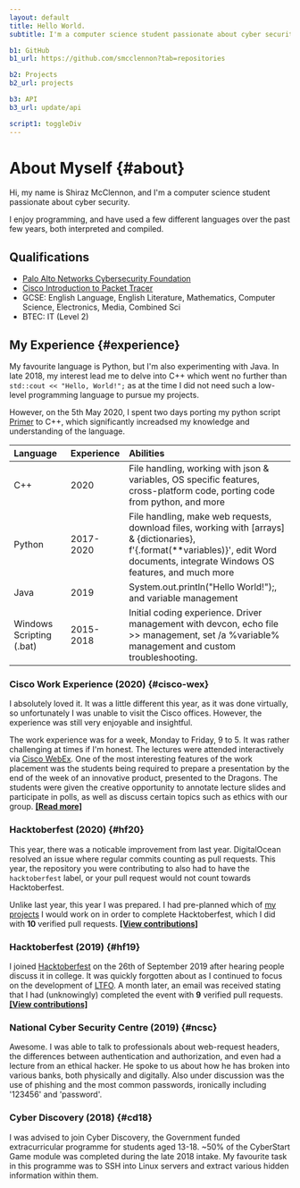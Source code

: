 ```yaml
---
layout: default
title: Hello World.
subtitle: I'm a computer science student passionate about cyber security

b1: GitHub
b1_url: https://github.com/smcclennon?tab=repositories

b2: Projects
b2_url: projects

b3: API
b3_url: update/api

script1: toggleDiv
---
```

# About Myself {#about}
Hi, my name is Shiraz McClennon, and I'm a computer science student passionate about cyber security.

I enjoy programming, and have used a few different languages over the past few years, both interpreted and compiled.

## Qualifications
- [Palo Alto Networks Cybersecurity Foundation](https://www.paloaltonetworks.com/services/education/academy)
- [Cisco Introduction to Packet Tracer](https://www.netacad.com/courses/packet-tracer/introduction-packet-tracer)
- GCSE: English Language, English Literature, Mathematics, Computer Science, Electronics, Media, Combined Sci
- BTEC: IT (Level 2)

## My Experience {#experience}

My favourite language is Python, but I'm also experimenting with Java. In late 2018, my interest lead me to delve into C++ which went no further than `std::cout << "Hello, World!";` as at the time I did not need such a low-level programming language to pursue my projects.

However, on the 5th May 2020, I spent two days porting my python script [Primer](https://github.com/smcclennon/Primer) to C++, which significantly increadsed my knowledge and understanding of the language.

|Language|Experience|Abilities|
|:-|:-|:-|
|C++|2020|File handling, working with json & variables, OS specific features, cross-platform code, porting code from python, and more|
|Python|2017-2020|File handling, make web requests, download files, working with [arrays] & {dictionaries}, f'{.format(**variables)}', edit Word documents, integrate Windows OS features, and much more|
|Java|2019|System.out.println("Hello World!");, and variable management|
|Windows Scripting (.bat)|2015-2018|Initial coding experience. Driver management with devcon, echo file >> management, set /a %variable% management and custom troubleshooting.|

### Cisco Work Experience (2020) {#cisco-wex}
I absolutely loved it. It was a little different this year, as it was done virtually, so unfortunately I was unable to visit the Cisco offices. However, the experience was still very enjoyable and insightful.

The work experience was for a week, Monday to Friday, 9 to 5. It was rather challenging at times if I'm honest.
The lectures were attended interactively via [Cisco WebEx](https://www.webex.com/). One of the most interesting features of the work placement was the students being required to prepare a presentation by the end of the week of an innovative product, presented to the Dragons. The students were given the creative opportunity to annotate lecture slides and participate in polls, as well as discuss certain topics such as ethics with our group.
<span id="cisco-wex-readmore" style="display: inline" onclick="toggleDiv('cisco-wex-detail'); toggleDiv('cisco-wex-readmore')">
<a href="#" onclick="return false;"><b>[Read more]</b></a></span>
<div id="cisco-wex-detail" markdown="1" style="display: none">

The students were given a 1 hour slot to work on their presentations (per day). Due to my computing and leadership skills, I was quickly nominated as the leader for my group. As the work experience was virtual, my IT knowledge was an advantage for organising and collaborating on this with my team. My team quickly realised that we needed more time to work on the project outside of the allocated 1 hour, and therefore to facilitate this, I got permission from the Cisco work experience organisers, and created a [Discord](https://discord.com/) server which allowed us to collaborate on it in our free time.

After discussing the product brief for our presentation, we spent two days planning it. I then assigned research roles to each team member so we could all independantly complete our respective, detailed but concise powerpoint slides.

As the project manager, I went through each slide to taper down the information in order to conform to the 5 minute presentation time limit. To manage everyones anxiety, after a couple of dry-runs, I suggested my team members relax for the half hour proceeding the Dragons.

It was a success... even though we ran over the 5 minute limit.

</div>

### Hacktoberfest (2020) {#hf20}
This year, there was a noticable improvement from last year. DigitalOcean resolved an issue where regular commits counting as pull requests. This year, the repository you were contributing to also had to have the `hacktoberfest` label, or your pull request would not count towards Hacktoberfest.

Unlike last year, this year I was prepared. I had pre-planned which of [my projects](projects) I would work on in order to complete Hacktoberfest, which I did with **10** verified pull requests.
<span id="hf20-readmore" style="display: inline" onclick="toggleDiv('hf20-contributions'); toggleDiv('hf20-readmore')"><a href="#" onclick="return false;"><b>[View contributions]</b></a></span>
<div id="hf20-contributions" markdown="1" style="display: none">

#### My 2020 Contributions

|Type|Date/Time|Contribution|
|:-|:-|:-|
|Accepted|October 03, 2020 15:54|Submitted [Updater v2.0.0, using the v2 json update API to](https://github.com/smcclennon/Updater/pull/1) smcclennon/Updater|
|Accepted|October 03, 2020 16:32|Submitted [Update dev branch with master](https://github.com/smcclennon/LTFO/pull/14) to smcclennon/LTFO|
|Accepted|October 03, 2020 23:43|Submitted [v0.0.0](https://github.com/smcclennon/PBOX/pull/1) to smcclennon/PBOX|
|Accepted|October 03, 2020 23:59|Submitted [Improvements + license](https://github.com/smcclennon/Updater/pull/2) to smcclennon/Updater|
|Bonus|October 04, 2020 12:40|Submitted [Improvements](https://github.com/smcclennon/LTFO/pull/15) to smcclennon/LTFO|
|Bonus|October 04, 2020 13:44|Submitted [Small improvements](https://github.com/smcclennon/Updater/pull/3) to smcclennon/Updater|
|Bonus|October 05, 2020 11:44|Submitted [v0.0.1](https://github.com/smcclennon/PBOX/pull/2) to smcclennon/PBOX|
|Bonus|October 07, 2020 08:32|Submitted [v0.1.0](https://github.com/smcclennon/PBOX/pull/3) to smcclennon/PBOX|
|Bonus|October 10, 2020 20:09|Submitted [Comments + bug fixes](https://github.com/smcclennon/Updater/pull/4) to smcclennon/Updater|
|Bonus|October 13, 2020 08:05|Submitted [New program + bug fixes](https://github.com/smcclennon/PBOX/pull/4) and improvements to smcclennon/PBOX|

</div>

### Hacktoberfest (2019) {#hf19}
I joined [Hacktoberfest](https://hacktoberfest.digitalocean.com/) on the 26th of September 2019 after hearing people discuss it in college. It was quickly forgotten about as I continued to focus on the development of [LTFO](projects/LTFO). A month later, an email was received stating that I had (unknowingly) completed the event with **9** verified pull requests.
<span id="hf19-readmore" style="display: inline" onclick="toggleDiv('hf19-contributions'); toggleDiv('hf19-readmore')"><a href="#" onclick="return false;"><b>[View contributions]</b></a></span>
<div id="hf19-contributions" markdown="1" style="display: none">

#### My 2019 Contributions

|Type|Date/Time|Contribution|
|:-|:-|:-|
|Valid|October 13, 2019 17:42|Submitted [Development](https://github.com/smcclennon/LTFO/pull/1) to smcclennon/LTFO|
|Valid|October 19, 2019 19:52|Submitted [v4.0.0](https://github.com/smcclennon/LTFO/pull/3) to smcclennon/LTFO|
|Valid|October 19, 2019 20:35|Submitted [Update dev with master](https://github.com/smcclennon/LTFO/pull/4) to smcclennon/LTFO|
|Valid|October 20, 2019 17:48|Submitted [4.1.0](https://github.com/smcclennon/LTFO/pull/5) to smcclennon/LTFO|
|Bonus|October 20, 2019 17:53|Submitted [Revert "v4.1.0"](https://github.com/smcclennon/LTFO/pull/6) to smcclennon/LTFO|
|Bonus|October 20, 2019 17:59|Submitted [v4.1.0](https://github.com/smcclennon/LTFO/pull/7) to smcclennon/LTFO|
|Bonus|October 24, 2019 18:57|Submitted [File picker supports all filetypes + GUI](https://github.com/smcclennon/LTFO/pull/10) to smcclennon/LTFO|
|Bonus|October 28, 2019 08:42|Submitted [v5.0.0](https://github.com/smcclennon/LTFO/pull/12) to smcclennon/LTFO|
|Bonus|October 28, 2019 08:44|Submitted [v5.0.0](https://github.com/smcclennon/LTFO/pull/13) to smcclennon/LTFO|

</div>

### National Cyber Security Centre (2019) {#ncsc}
Awesome. I was able to talk to professionals about web-request headers, the differences between authentication and authorization, and even had a lecture from an ethical hacker.
He spoke to us about how he has broken into various banks, both physically and digitally.
Also under discussion was the use of phishing and the most common passwords, ironically including '123456' and 'password'.

### Cyber Discovery (2018) {#cd18}
I was advised to join Cyber Discovery, the Government funded extracurricular programme for students aged 13-18. ~50% of the CyberStart Game module was completed during the late 2018 intake. My favourite task in this programme was to SSH into Linux servers and extract various hidden information within them.